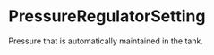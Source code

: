 PressureRegulatorSetting
========================

Pressure that is automatically maintained in the tank.
